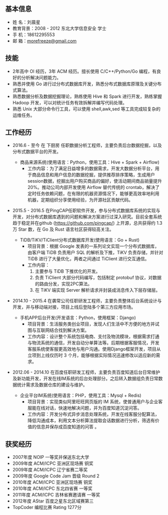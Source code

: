 
## 基本信息
- 姓    名：刘晨星
- 教育背景：2008 - 2012 东北大学信息安全 学士
- 手    机：18612295553
- 邮    箱：morefreeze@gmail.com

## 技能
- 2年高中 OI 经历，3年 ACM 经历。擅长使用 C/C++/Python/Go 编程，有良好的分析解决问题能力。
- 熟悉并使用 Go 进行过分布式数据库开发，熟悉分布式数据库原理及关键分布式算法。
- 熟悉数据分析及数据挖掘理论，熟练使用 Hive 和 Spark 进行开发，熟练掌握 Hadoop 开发，可以对统计任务有效拆解并编写代码处理。
- 熟悉 Unix 大部分命令行工具，可以使用 shell,awk,sed 等工具完成较复杂的运维任务。

## 工作经历
- 2016.6 - 至今 在 下厨房 任职数据分析工程师，主要负责后台数据挖掘，以及分布式数据平台的开发。
  - 商品来源系统(使用语言：Python，使用工具：Hive + Spark + Airflow)
    - 工作内容：为了满足日益增多的数据需求，开发大数据分析平台，用于商品信息和用户信息的数据挖掘，提供推荐排序策略，生成用户session数据，挖掘出用户购买商品的偏好，使活动期间商品销量提升 20%。推动公司内部开发使用 Airflow 替代传统的 crontab，解决了定时任务依赖问题，在有限的机器资源情况下，能够更高效率地利用机器，定期组织分享使用经验，为开源社区贡献代码。

- 2015.5 - 2016.5  在PingCAP任职软件开发，参与分布式数据库系统的实现与开发，对分布式数据库遇到的问题和解决方案进行过深入研究。目前全套系统趋于稳定并在github
(https://github.com/pingcap/) 上开源，总共获得约 1.3 万 Star 数，在 Go 及 Rust 语言社区获得较高关注。
  - TiDB/TiKV/TiClient分布式数据库开发(使用语言：Go + Rust)
    - 项目背景：根据 Google 发表的一系列论文实现一个分布式数据库，由客户端 TiDB 负责用户 SQL 的解析及下推，TiKV 负责存储，并针对 TiDB 进行了大量优化，两者之间通过 TiClient 进行交互通信。
    - 工作内容：
      1. 主要参与 TiDB 下推优化的开发。
      2. 负责 TiClient 大部分代码编写，包括制定 protobuf 协议，对数据的路由分发，实现2PC算法。
      3. 在 TiKV 端实现 Server 解析请求并封装成消息传入下层存储层。

- 2014.10 - 2015.4  在袭常公司任职研发工程师，主要负责整体后台系统设计与开发，并与移动端对接，项目上线后登陆多个第三方应用市场。
  - 手机APP后台开发(开发语言：Python，使用框架：Django)
    - 项目背景：生活服务类创业项目，发现人们生活中不方便的地方并试图与互联网结合找到解决方案。
    - 工作内容：设计整个系统包括电商、支付及物流模块，根据需求打通与物流系统的通信，开发自动分单算法等。后期根据客服情况，开发客服系统使客服更高效地与用户沟通。使用Django框架开发，项目从立项到上线仅历时 3 个月，能够根据实际情况迅速修改以适应新的需求。

- 2012.06 - 2014.10 在百度任职研发工程师，主要负责百度知道后台日常维护及新功能开发，开发在线IM系统的后台处理部分。之后转入数据组负责日常数据统计需求及数据仓库的建设与维护。
  - 企业平台IM系统(使用语言：PHP，使用工具：Mysql + Redis)
    - 项目背景：实现类似阿里旺旺网页版的 IM 系统，使普通用户与企业客服能在线对话，快速地解决问题，并为百度知道沉淀问答。
    - 工作内容：开发分布式异步消息处理系统，开发在线客服分配算法，降低沟通成本，利用文本分析算法提取会话数据进行分析，筛选有价值的信息并保存成百度知道的问答
    。


## 获奖经历
- 2007年度 NOIP 一等奖并保送东北大学
- 2009年度 ACM/ICPC 亚洲区现场赛 铜奖
- 2009年度 ACM/ICPC 辽宁省赛二等奖
- 2009年度 Google Code Jam 晋级 Round 2
- 2010年度 ACM/ICPC 亚洲区现场赛 铜奖
- 2010年度 ACM/ICPC 东北四省赛 一等奖
- 2011年度 ACM/ICPC 吉林省赛邀请赛 一等奖
- 2012年度 AStar 百度之星东北区域赛第三
- TopCoder 编程比赛 Rating 1277分


